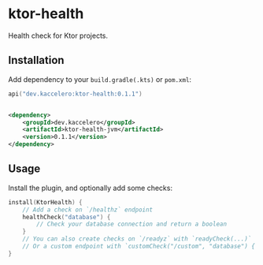 # ktor-health

Health check for Ktor projects.

## Installation

Add dependency to your `build.gradle(.kts)` or `pom.xml`:

```kotlin
api("dev.kaccelero:ktor-health:0.1.1")
```

```xml

<dependency>
    <groupId>dev.kaccelero</groupId>
    <artifactId>ktor-health-jvm</artifactId>
    <version>0.1.1</version>
</dependency>
```

## Usage

Install the plugin, and optionally add some checks:

```kotlin
install(KtorHealth) {
    // Add a check on `/healthz` endpoint
    healthCheck("database") {
        // Check your database connection and return a boolean
    }
    // You can also create checks on `/readyz` with `readyCheck(...)`
    // Or a custom endpoint with `customCheck("/custom", "database") { ... }`
}
```

